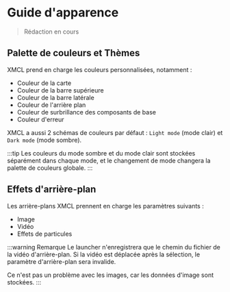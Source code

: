 # Guide d'apparence

> Rédaction en cours

## Palette de couleurs et Thèmes

XMCL prend en charge les couleurs personnalisées, notamment :

- Couleur de la carte
- Couleur de la barre supérieure
- Couleur de la barre latérale
- Couleur de l'arrière plan
- Couleur de surbrillance des composants de base
- Couleur d'erreur

XMCL a aussi 2 schémas de couleurs par défaut : `Light mode` (mode clair) et `Dark mode` (mode sombre).

:::tip
Les couleurs du mode sombre et du mode clair sont stockées séparément dans chaque mode, et le changement de mode changera la palette de couleurs globale.
:::

## Effets d'arrière-plan

Les arrière-plans XMCL prennent en charge les paramètres suivants :

- Image
- Vidéo
- Effets de particules

:::warning Remarque
Le launcher n'enregistrera que le chemin du fichier de la vidéo d'arrière-plan. Si la vidéo est déplacée après la sélection, le paramètre d'arrière-plan sera invalide.

Ce n'est pas un problème avec les images, car les données d'image sont stockées.
:::